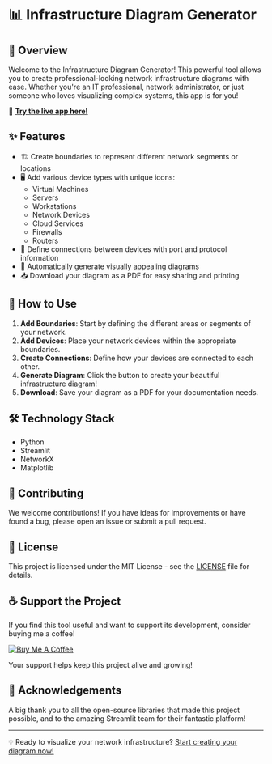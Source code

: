 # 📊 Infrastructure Diagram Generator

## 🌟 Overview

Welcome to the Infrastructure Diagram Generator! This powerful tool allows you to create professional-looking network infrastructure diagrams with ease. Whether you're an IT professional, network administrator, or just someone who loves visualizing complex systems, this app is for you!

🔗 **[Try the live app here!](https://netdiagrams.streamlit.app/)**

## ✨ Features

- 🏗️ Create boundaries to represent different network segments or locations
- 🖥️ Add various device types with unique icons:
  - Virtual Machines
  - Servers
  - Workstations
  - Network Devices
  - Cloud Services
  - Firewalls
  - Routers
- 🔗 Define connections between devices with port and protocol information
- 🎨 Automatically generate visually appealing diagrams
- 📥 Download your diagram as a PDF for easy sharing and printing

## 🚀 How to Use

1. **Add Boundaries**: Start by defining the different areas or segments of your network.
2. **Add Devices**: Place your network devices within the appropriate boundaries.
3. **Create Connections**: Define how your devices are connected to each other.
4. **Generate Diagram**: Click the button to create your beautiful infrastructure diagram!
5. **Download**: Save your diagram as a PDF for your documentation needs.

## 🛠️ Technology Stack

- Python
- Streamlit
- NetworkX
- Matplotlib

## 🤝 Contributing

We welcome contributions! If you have ideas for improvements or have found a bug, please open an issue or submit a pull request.

## 📜 License

This project is licensed under the MIT License - see the [LICENSE](LICENSE) file for details.

## ☕ Support the Project

If you find this tool useful and want to support its development, consider buying me a coffee!

[![Buy Me A Coffee](https://www.buymeacoffee.com/assets/img/custom_images/orange_img.png)](https://buymeacoffee.com/skidad75)

Your support helps keep this project alive and growing!

## 🙏 Acknowledgements

A big thank you to all the open-source libraries that made this project possible, and to the amazing Streamlit team for their fantastic platform!

---

💡 Ready to visualize your network infrastructure? [Start creating your diagram now!](https://netdiagrams.streamlit.app/)
